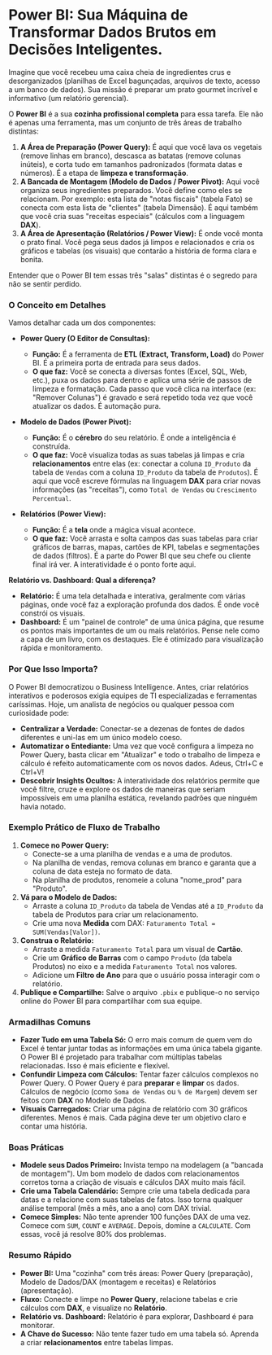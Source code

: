 # Power BI: Sua Máquina de Transformar Dados Brutos em Decisões Inteligentes.

Imagine que você recebeu uma caixa cheia de ingredientes crus e desorganizados (planilhas de Excel bagunçadas, arquivos de texto, acesso a um banco de dados). Sua missão é preparar um prato gourmet incrível e informativo (um relatório gerencial).

O **Power BI** é a sua **cozinha profissional completa** para essa tarefa. Ele não é apenas uma ferramenta, mas um conjunto de três áreas de trabalho distintas:

1.  **A Área de Preparação (Power Query):** É aqui que você lava os vegetais (remove linhas em branco), descasca as batatas (remove colunas inúteis), e corta tudo em tamanhos padronizados (formata datas e números). É a etapa de **limpeza e transformação**.
2.  **A Bancada de Montagem (Modelo de Dados / Power Pivot):** Aqui você organiza seus ingredientes preparados. Você define como eles se relacionam. Por exemplo: esta lista de "notas fiscais" (tabela Fato) se conecta com esta lista de "clientes" (tabela Dimensão). É aqui também que você cria suas "receitas especiais" (cálculos com a linguagem **DAX**).
3.  **A Área de Apresentação (Relatórios / Power View):** É onde você monta o prato final. Você pega seus dados já limpos e relacionados e cria os gráficos e tabelas (os visuais) que contarão a história de forma clara e bonita.

Entender que o Power BI tem essas três "salas" distintas é o segredo para não se sentir perdido.

### O Conceito em Detalhes

Vamos detalhar cada um dos componentes:

- **Power Query (O Editor de Consultas):**
    - **Função:** É a ferramenta de **ETL (Extract, Transform, Load)** do Power BI. É a primeira porta de entrada para seus dados.
    - **O que faz:** Você se conecta a diversas fontes (Excel, SQL, Web, etc.), puxa os dados para dentro e aplica uma série de passos de limpeza e formatação. Cada passo que você clica na interface (ex: "Remover Colunas") é gravado e será repetido toda vez que você atualizar os dados. É automação pura.

- **Modelo de Dados (Power Pivot):**
    - **Função:** É o **cérebro** do seu relatório. É onde a inteligência é construída.
    - **O que faz:** Você visualiza todas as suas tabelas já limpas e cria **relacionamentos** entre elas (ex: conectar a coluna `ID_Produto` da tabela de `Vendas` com a coluna `ID_Produto` da tabela de `Produtos`). É aqui que você escreve fórmulas na linguagem **DAX** para criar novas informações (as "receitas"), como `Total de Vendas` ou `Crescimento Percentual`.

- **Relatórios (Power View):**
    - **Função:** É a **tela** onde a mágica visual acontece.
    - **O que faz:** Você arrasta e solta campos das suas tabelas para criar gráficos de barras, mapas, cartões de KPI, tabelas e segmentações de dados (filtros). É a parte do Power BI que seu chefe ou cliente final irá ver. A interatividade é o ponto forte aqui.

**Relatório vs. Dashboard: Qual a diferença?**
- **Relatório:** É uma tela detalhada e interativa, geralmente com várias páginas, onde você faz a exploração profunda dos dados. É onde você constrói os visuais.
- **Dashboard:** É um "painel de controle" de uma única página, que resume os pontos mais importantes de um ou mais relatórios. Pense nele como a capa de um livro, com os destaques. Ele é otimizado para visualização rápida e monitoramento.

### Por Que Isso Importa?

O Power BI democratizou o Business Intelligence. Antes, criar relatórios interativos e poderosos exigia equipes de TI especializadas e ferramentas caríssimas. Hoje, um analista de negócios ou qualquer pessoa com curiosidade pode:

- **Centralizar a Verdade:** Conectar-se a dezenas de fontes de dados diferentes e uni-las em um único modelo coeso.
- **Automatizar o Entediante:** Uma vez que você configura a limpeza no Power Query, basta clicar em "Atualizar" e todo o trabalho de limpeza e cálculo é refeito automaticamente com os novos dados. Adeus, Ctrl+C e Ctrl+V!
- **Descobrir Insights Ocultos:** A interatividade dos relatórios permite que você filtre, cruze e explore os dados de maneiras que seriam impossíveis em uma planilha estática, revelando padrões que ninguém havia notado.

### Exemplo Prático de Fluxo de Trabalho

1.  **Comece no Power Query:**
    - Conecte-se a uma planilha de vendas e a uma de produtos.
    - Na planilha de vendas, remova colunas em branco e garanta que a coluna de data esteja no formato de data.
    - Na planilha de produtos, renomeie a coluna "nome_prod" para "Produto".
2.  **Vá para o Modelo de Dados:**
    - Arraste a coluna `ID_Produto` da tabela de Vendas até a `ID_Produto` da tabela de Produtos para criar um relacionamento.
    - Crie uma nova **Medida** com DAX: `Faturamento Total = SUM(Vendas[Valor])`.
3.  **Construa o Relatório:**
    - Arraste a medida `Faturamento Total` para um visual de **Cartão**.
    - Crie um **Gráfico de Barras** com o campo `Produto` (da tabela Produtos) no eixo e a medida `Faturamento Total` nos valores.
    - Adicione um **Filtro de Ano** para que o usuário possa interagir com o relatório.
4.  **Publique e Compartilhe:** Salve o arquivo `.pbix` e publique-o no serviço online do Power BI para compartilhar com sua equipe.

### Armadilhas Comuns

- **Fazer Tudo em uma Tabela Só:** O erro mais comum de quem vem do Excel é tentar juntar todas as informações em uma única tabela gigante. O Power BI é projetado para trabalhar com múltiplas tabelas relacionadas. Isso é mais eficiente e flexível.
- **Confundir Limpeza com Cálculos:** Tentar fazer cálculos complexos no Power Query. O Power Query é para **preparar** e **limpar** os dados. Cálculos de negócio (como `Soma de Vendas` ou `% de Margem`) devem ser feitos com **DAX** no Modelo de Dados.
- **Visuais Carregados:** Criar uma página de relatório com 30 gráficos diferentes. Menos é mais. Cada página deve ter um objetivo claro e contar uma história.

### Boas Práticas

- **Modele seus Dados Primeiro:** Invista tempo na modelagem (a "bancada de montagem"). Um bom modelo de dados com relacionamentos corretos torna a criação de visuais e cálculos DAX muito mais fácil.
- **Crie uma Tabela Calendário:** Sempre crie uma tabela dedicada para datas e a relacione com suas tabelas de fatos. Isso torna qualquer análise temporal (mês a mês, ano a ano) com DAX trivial.
- **Comece Simples:** Não tente aprender 100 funções DAX de uma vez. Comece com `SUM`, `COUNT` e `AVERAGE`. Depois, domine a `CALCULATE`. Com essas, você já resolve 80% dos problemas.

### Resumo Rápido
- **Power BI:** Uma "cozinha" com três áreas: Power Query (preparação), Modelo de Dados/DAX (montagem e receitas) e Relatórios (apresentação).
- **Fluxo:** Conecte e limpe no **Power Query**, relacione tabelas e crie cálculos com **DAX**, e visualize no **Relatório**.
- **Relatório vs. Dashboard:** Relatório é para explorar, Dashboard é para monitorar.
- **A Chave do Sucesso:** Não tente fazer tudo em uma tabela só. Aprenda a criar **relacionamentos** entre tabelas limpas.